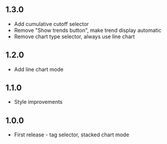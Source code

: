 ## 1.3.0
* Add cumulative cutoff selector
* Remove "Show trends button", make trend display automatic
* Remove chart type selector, always use line chart

## 1.2.0
* Add line chart mode

## 1.1.0
* Style improvements

## 1.0.0
* First release - tag selector, stacked chart mode
